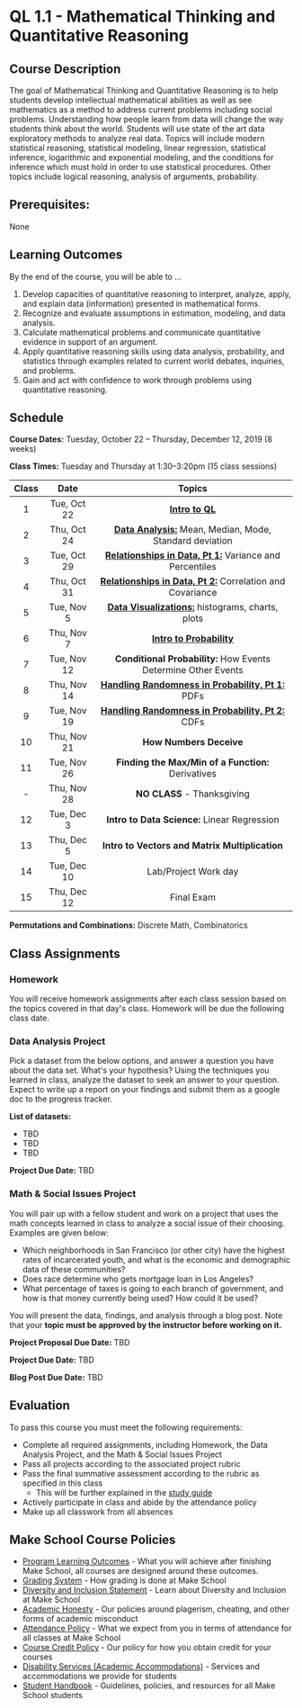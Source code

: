 # QL 1.1 - Mathematical Thinking and Quantitative Reasoning

## Course Description

The goal of Mathematical Thinking and Quantitative Reasoning is to help students develop intellectual mathematical abilities as well as see mathematics as a method to address current problems including social problems. Understanding how people learn from data will change the way students think about the world. Students will use state of the art data exploratory methods to analyze real data. Topics will include modern statistical reasoning, statistical modeling, linear regression, statistical inference, logarithmic and exponential modeling, and the conditions for inference which must hold in order to use statistical procedures.  Other topics include logical reasoning, analysis of arguments, probability.

## Prerequisites:  

None

## Learning Outcomes

By the end of the course, you will be able to ...

1. Develop capacities of quantitative reasoning to interpret, analyze, apply, and explain data (information) presented in mathematical forms.
1. Recognize and evaluate assumptions in estimation, modeling, and data analysis.
1. Calculate mathematical problems and communicate quantitative evidence in support of an argument.
1. Apply quantitative reasoning skills using data analysis, probability, and statistics through examples related to current world debates, inquiries, and problems.
1. Gain and act with confidence to work through problems using quantitative reasoning.

## Schedule

**Course Dates:** Tuesday, October 22 – Thursday, December 12, 2019 (8 weeks)

**Class Times:** Tuesday and Thursday at 1:30–3:20pm (15 class sessions)

| Class |          Date          |                 Topics                  |
|:-----:|:----------------------:|:---------------------------------------:|
|  1 |   Tue, Oct 22             | **[Intro to QL](https://docs.google.com/presentation/d/10puex-O20RivRpA9g6hSRr9VMEm4Ebbx5LqhmK1jXvw/edit?usp=sharing)** |
|  2 |   Thu, Oct 24             | **[Data Analysis:](./Notebooks/Descriptive_Statistics.ipynb)** Mean, Median, Mode, Standard deviation |
|  3 |   Tue, Oct 29             | **[Relationships in Data, Pt 1:](./Notebooks/relationships_data/Relationships_in_Data.ipynb)** Variance and Percentiles |
|  4 |   Thu, Oct 31             | **[Relationships in Data, Pt 2:](./Notebooks/relationships_data/Relationships_in_Data.ipynb)** Correlation and Covariance |
|  5 |   Tue, Nov 5              | **[Data Visualizations:](./Notebooks/visualizations/visualizations_in_data.ipynb)** histograms, charts, plots |
|  6 |   Thu, Nov 7              | **[Intro to Probability](./Notebooks/Probability.ipynb)**  |
|  7 |   Tue, Nov 12             | **Conditional Probability:** How Events Determine Other Events |
|  8 |   Thu, Nov 14             | **[Handling Randomness in Probability, Pt 1:](./Notebooks/Handling_Randomness_in_Probability/pdf_cdf_Normal.ipynb)** PDFs |
|  9 |   Tue, Nov 19             | **[Handling Randomness in Probability, Pt 2:](./Notebooks/Handling_Randomness_in_Probability/pdf_cdf_Normal.ipynb)** CDFs |
| 10 |   Thu, Nov 21             | **How Numbers Deceive** |  
| 11 |   Tue, Nov 26             | **Finding the Max/Min of a Function:** Derivatives |
| -  |   Thu, Nov 28             | **NO CLASS** - Thanksgiving  |
| 12 |   Tue, Dec 3              | **Intro to Data Science:** Linear Regression |
| 13 |   Thu, Dec 5              | **Intro to Vectors and  Matrix Multiplication** |
| 14 |   Tue, Dec 10             | Lab/Project Work day  |
| 15 |   Thu, Dec 12             | Final Exam  |


**Permutations and Combinations:** Discrete Math, Combinatorics
 


 
## Class Assignments

### Homework

You will receive homework assignments after each class session based on the topics covered in that day's class. Homework will be due the following class date.

### Data Analysis Project

Pick a dataset from the below options, and answer a question you have about the data set. What's your hypothesis? Using the techniques you learned in class, analyze the dataset to seek an answer to your question. Expect to write up a report on your findings and submit them as a google doc to the progress tracker.

**List of datasets:**

- TBD
- TBD
- TBD

**Project Due Date:** TBD 

### Math & Social Issues Project

You will pair up with a fellow student and work on a project that uses the math concepts learned in class to analyze a social issue of their choosing. Examples are given below:

- Which neighborhoods in San Francisco (or other city) have the highest rates of incarcerated youth, and what is the economic and demographic data of these communities?
- Does race determine who gets mortgage loan in Los Angeles?
- What percentage of taxes is going to each branch of government, and how is that money currently being used? How could it be used?

You will present the data, findings, and analysis through a blog post. Note that your **topic must be approved by the instructor before working on it.**

**Project Proposal Due Date:** TBD

**Project Due Date:** TBD

**Blog Post Due Date:** TBD

## Evaluation
To pass this course you must meet the following requirements:

- Complete all required assignments, including Homework, the Data Analysis Project, and the  Math & Social Issues Project
- Pass all projects according to the associated project rubric
- Pass the final summative assessment according to the rubric as specified in this class
    - This will be further explained in the [study guide](ADD_STUDY_GUIDE_LNK)
- Actively participate in class and abide by the attendance policy
- Make up all classwork from all absences

## Make School Course Policies

- [Program Learning Outcomes](https://make.sc/program-learning-outcomes) - What you will achieve after finishing Make School, all courses are designed around these outcomes.
- [Grading System](https://make.sc/grading-system) - How grading is done at Make School
- [Diversity and Inclusion Statement](https://make.sc/diversity-and-inclusion-statement) - Learn about Diversity and Inclusion at Make School
- [Academic Honesty](https://make.sc/academic-honesty-policy) - Our policies around plagerism, cheating, and other forms of academic misconduct 
- [Attendance Policy](https://make.sc/attendance-policy) - What we expect from you in terms of attendance for all classes at Make School
- [Course Credit Policy](https://make.sc/course-credit-policy) - Our policy for how you obtain credit for your courses
- [Disability Services (Academic Accommodations)](https://make.sc/disability-services) - Services and accommodations we provide for students
- [Student Handbook](https://make.sc/student-handbook) - Guidelines, policies, and resources for all Make School students
